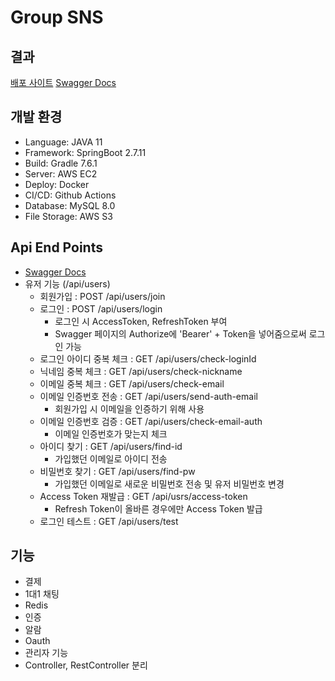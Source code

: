 # Group SNS

## 결과

[배포 사이트](http://ec2-52-79-82-151.ap-northeast-2.compute.amazonaws.com:8085/)
[Swagger Docs](http://ec2-52-79-82-151.ap-northeast-2.compute.amazonaws.com:8085/swagger-ui/)

## 개발 환경

- Language: JAVA 11
- Framework: SpringBoot 2.7.11
- Build: Gradle 7.6.1
- Server: AWS EC2
- Deploy: Docker
- CI/CD: Github Actions
- Database: MySQL 8.0
- File Storage: AWS S3

## Api End Points

- [Swagger Docs](http://ec2-52-79-82-151.ap-northeast-2.compute.amazonaws.com:8085/swagger-ui/)
- 유저 기능 (/api/users)
  - 회원가입 : POST /api/users/join
  - 로그인 : POST /api/users/login
    - 로그인 시 AccessToken, RefreshToken 부여
    - Swagger 페이지의 Authorize에 'Bearer' + Token을 넣어줌으로써 로그인 가능
  - 로그인 아이디 중복 체크 : GET /api/users/check-loginId
  - 닉네임 중복 체크 : GET /api/users/check-nickname
  - 이메일 중복 체크 : GET /api/users/check-email
  - 이메일 인증번호 전송 : GET /api/users/send-auth-email
    - 회원가입 시 이메일을 인증하기 위해 사용
  - 이메일 인증번호 검증 : GET /api/users/check-email-auth
    - 이메일 인증번호가 맞는지 체크
  - 아이디 찾기 : GET /api/users/find-id
    - 가입했던 이메일로 아이디 전송
  - 비밀번호 찾기 : GET /api/users/find-pw
    - 가입했던 이메일로 새로운 비밀번호 전송 및 유저 비밀번호 변경
  - Access Token 재발급 : GET /api/usrs/access-token
    - Refresh Token이 올바른 경우에만 Access Token 발급
  - 로그인 테스트 : GET /api/users/test


## 기능

- 결제
- 1대1 채팅
- Redis
- 인증
- 알람
- Oauth
- 관리자 기능
- Controller, RestController 분리
